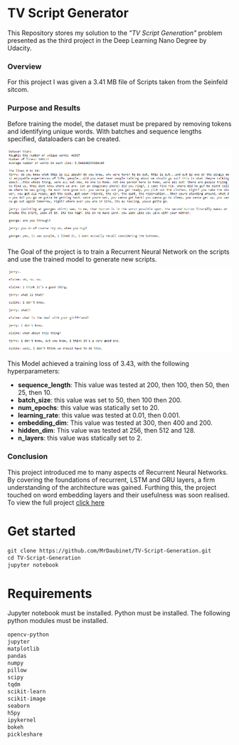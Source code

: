 # TV Script Generator
This Repository stores my solution to the _"TV Script Generation"_ problem presented as the third project in the Deep Learning Nano Degree by Udacity.

### Overview
For this project I was given a 3.41 MB file of Scripts taken from the Seinfeld sitcom. 

### Purpose and Results
Before training the model, the dataset must be prepared by removing tokens and identifying unique words. With batches and sequence lengths specified, dataloaders can be created.

![](images/Dataset.png)

The Goal of the project is to train a Recurrent Neural Network on the scripts and use the trained model to generate new scripts. 

![](images/Results.png)

This Model achieved a training loss of 3.43, with the following hyperparameters:
* <b>sequence_length</b>: This value was tested at 200, then 100, then 50, then 25, then 10. 
* <b>batch_size</b>: this value was set to 50, then 100 then 200. 
* <b>num_epochs</b>: this value was statically set to 20. 
* <b>learning_rate</b>: this value was tested at 0.01, then 0.001. 
* <b>embedding_dim</b>: This value was tested at 300, then 400 and 200. 
* <b>hidden_dim</b>: This value was tested at 256, then 512 and 128. 
* <b>n_layers</b>: this value was statically set to 2. 

### Conclusion
This project introduced me to many aspects of Recurrent Neural Networks. By covering the foundations of recurrent, LSTM and GRU layers, a firm understanding of the architecture was gained. Furthing this, the project touched on word embedding layers and their usefulness was soon realised.
<br>
To view the full project [click here](https://nbviewer.jupyter.org/github/MrDaubinet/TV-Script-Generation/blob/master/dlnd_tv_script_generation.ipynb)


# Get started
```
git clone https://github.com/MrDaubinet/TV-Script-Generation.git
cd TV-Script-Generation
jupyter notebook
```
# Requirements
Jupyter notebook must be installed.
Python must be installed. The following python modules must be installed.
```
opencv-python
jupyter
matplotlib
pandas
numpy
pillow
scipy
tqdm
scikit-learn
scikit-image
seaborn
h5py
ipykernel
bokeh
pickleshare
```